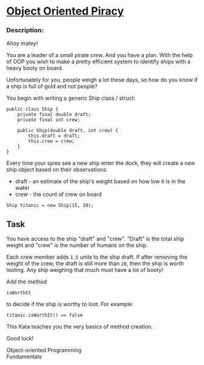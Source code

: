 <div class="w-full panel bg-ui-section"><h1><a href="https://www.codewars.com/kata/54fe05c4762e2e3047000add" target="_blank">Object Oriented Piracy</a></h1><h3 class="wf-title-alt">Description:</h3><div class="markdown prose max-w-5xl mx-auto overflow-x-auto break-words" id="description"><p>Ahoy matey!</p>
<p>You are a leader of a small pirate crew. And you have a plan.
With the help of OOP you wish to make a pretty efficient system to identify ships with a heavy booty on board. </p>
<p>Unfortunately for you, people weigh a lot these days, so how do you know if a ship is full of gold and not people?</p>
<p>You begin with writing a generic Ship class / struct:</p>
<pre style="display: none;"><code class="language-javascript"><span class="cm-keyword">function</span> <span class="cm-def">Ship</span>(<span class="cm-def">draft</span>,<span class="cm-def">crew</span>) {
 <span class="cm-keyword">this</span>.<span class="cm-property">draft</span> <span class="cm-operator">=</span> <span class="cm-variable-2">draft</span>;
 <span class="cm-keyword">this</span>.<span class="cm-property">crew</span> <span class="cm-operator">=</span> <span class="cm-variable-2">crew</span>;
}
</code></pre>
<pre style="display: none;"><code class="language-python"><span class="cm-keyword">class</span> <span class="cm-def">Ship</span>:
    <span class="cm-keyword">def</span> <span class="cm-def">__init__</span>(<span class="cm-variable-2">self</span>, <span class="cm-variable">draft</span>, <span class="cm-variable">crew</span>):
        <span class="cm-variable-2">self</span>.<span class="cm-property">draft</span> <span class="cm-operator">=</span> <span class="cm-variable">draft</span>
        <span class="cm-variable-2">self</span>.<span class="cm-property">crew</span> <span class="cm-operator">=</span> <span class="cm-variable">crew</span>
</code></pre>
<pre style="display: none;"><code class="language-csharp"><span class="cm-keyword">public</span> <span class="cm-keyword">class</span> <span class="cm-def">Ship</span>
{
  <span class="cm-keyword">public</span> <span class="cm-type">int</span> <span class="cm-variable">Draft</span>;
  <span class="cm-keyword">public</span> <span class="cm-type">int</span> <span class="cm-variable">Crew</span>;

<span class="cm-keyword">public</span> <span class="cm-variable">Ship</span>(<span class="cm-type">
int</span> <span class="cm-variable">draft</span>, <span class="cm-type">int</span> <span class="cm-variable">
crew</span>)
{
<span class="cm-variable">Draft</span> <span class="cm-operator">=</span> <span class="cm-variable">draft</span>;
<span class="cm-variable">Crew</span> <span class="cm-operator">=</span> <span class="cm-variable">crew</span>; } }
</code></pre>
<pre style="display: none;"><code class="language-rust"><span class="cm-keyword">struct</span> <span class="cm-def">Ship</span> {
  <span class="cm-variable">draft</span>: <span class="cm-atom">u32</span>,
  <span class="cm-variable">crew</span>: <span class="cm-atom">u32</span>,
}
</code></pre>
<pre><code class="language-java"><span class="cm-keyword">public</span> <span class="cm-keyword">class</span> <span class="cm-def">Ship</span> {
    <span class="cm-keyword">private</span> <span class="cm-keyword">final</span> <span class="cm-type">double</span> <span class="cm-variable">draft</span>;
    <span class="cm-keyword">private</span> <span class="cm-keyword">final</span> <span class="cm-type">int</span> <span class="cm-variable">crew</span>;
    
    <span class="cm-keyword">public</span> <span class="cm-variable">Ship</span>(<span class="cm-type">double</span> <span class="cm-variable">draft</span>, <span class="cm-type">int</span> <span class="cm-variable">crew</span>) {
        <span class="cm-keyword">this</span>.<span class="cm-variable">draft</span> <span class="cm-operator">=</span> <span class="cm-variable">draft</span>;
        <span class="cm-keyword">this</span>.<span class="cm-variable">crew</span> <span class="cm-operator">=</span> <span class="cm-variable">crew</span>;
    }
} 
</code></pre>
<p>Every time your spies see a new ship enter the dock, they will create a new ship object based on their observations:</p>
<ul>
<li>draft - an estimate of the ship's weight based on how low it is in the water</li>
<li>crew - the count of crew on board</li>
</ul>
<pre style="display: none;"><code class="language-javascript"><span class="cm-keyword">var</span> <span class="cm-def">titanic</span> <span class="cm-operator">=</span> <span class="cm-keyword">new</span> <span class="cm-variable">Ship</span>(<span class="cm-number">15</span>, <span class="cm-number">10</span>);
</code></pre>
<pre style="display: none;"><code class="language-python"><span class="cm-variable">Titanic</span> <span class="cm-operator">=</span> <span class="cm-variable">Ship</span>(<span class="cm-number">15</span>, <span class="cm-number">10</span>)
</code></pre>
<pre style="display: none;"><code class="language-csharp"><span class="cm-variable">Ship</span> <span class="cm-variable">titanic</span> <span class="cm-operator">=</span> <span class="cm-keyword">new</span> <span class="cm-variable">Ship</span>(<span class="cm-number">15</span>, <span class="cm-number">10</span>);
</code></pre>
<pre style="display: none;"><code class="language-rust">  <span class="cm-keyword">let</span> <span class="cm-def">titanic</span> <span class="cm-operator">=</span> <span class="cm-variable">Ship</span> {
      <span class="cm-variable">draft</span> : <span class="cm-number">15</span>,
      <span class="cm-variable">crew</span> : <span class="cm-number">10</span>,
  };
</code></pre>
<pre><code class="language-java"><span class="cm-variable">Ship</span> <span class="cm-variable">titanic</span> <span class="cm-operator">=</span> <span class="cm-keyword">new</span> <span class="cm-variable">Ship</span>(<span class="cm-number">15</span>, <span class="cm-number">10</span>);
</code></pre>
<h2 id="task">Task</h2>
<p>You have access to the ship "draft" and "crew". "Draft" is the total ship weight and "crew" is the number of humans on the ship.</p>
<p>Each crew member adds <code>1.5</code> units to the ship draft. If after removing the weight of the crew, the draft is still more than <code>20</code>, then the ship is worth looting. Any ship weighing that much must have a lot of booty!</p>
<p>Add the method</p>
<pre style="display: none;"><code class="language-javascript"><span class="cm-variable">isWorthIt</span>
</code></pre>
<pre style="display: none;"><code class="language-python"><span class="cm-variable">is_worth_it</span>
</code></pre>
<pre style="display: none;"><code class="language-rust"><span class="cm-variable">is_worth_it</span>(&amp;<span class="cm-keyword">self</span>)
</code></pre>
<pre style="display: none;"><code class="language-csharp"><span class="cm-variable">IsWorthIt</span>
</code></pre>
<pre><code class="language-java"><span class="cm-variable">isWorthIt</span>
</code></pre>
<p>to decide if the ship is worthy to loot. For example:</p>
<pre style="display: none;"><code class="language-javascript"><span class="cm-variable">titanic</span>.<span class="cm-property">isWorthIt</span>() <span class="cm-comment">// return false</span>
</code></pre>
<pre style="display: none;"><code class="language-python"><span class="cm-variable">Titanic</span>.<span class="cm-property">is_worth_it</span>()
<span class="cm-keyword">False</span>
</code></pre>
<pre style="display: none;"><code class="language-csharp"><span class="cm-variable">titanic</span>.<span class="cm-variable">IsWorthIt</span>() <span class="cm-operator">=&gt;</span> <span class="cm-atom">false</span>
</code></pre>
<pre style="display: none;"><code class="language-rust"><span class="cm-variable">titanic</span>.<span class="cm-variable">is_worth_it</span>() <span class="cm-operator">-&gt;</span> <span class="cm-builtin">false</span>
</code></pre>
<pre><code class="language-java"><span class="cm-variable">titanic</span>.<span class="cm-variable">isWorthIt</span>() <span class="cm-operator">==</span> <span class="cm-atom">false</span>
</code></pre>
<p>This Kata teaches you the very basics of method creation.</p>
<p>Good luck!</p></code></pre>
</div><div class="pt-4 max-w-5xl mx-auto"><div class="mt-4"><span><i class="icon-moon-tag "></i></span><div class="keyword-tag">Object-oriented Programming</div><div class="keyword-tag">Fundamentals</div></div></div></div>